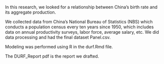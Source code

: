 In this research, we looked for a relationship between China’s birth rate and its aggregate production.

We collected data from China’s National Bureau of Statistics (NBS) which conducts a population census every ten years since 1950, which includes data on annual productivity surveys, labor force, average salary, etc. We did data processing and had the final dataset Panel.csv.

Modeling was performed using R in the durf.Rmd file.

The DURF_Report pdf is the report we drafted.
